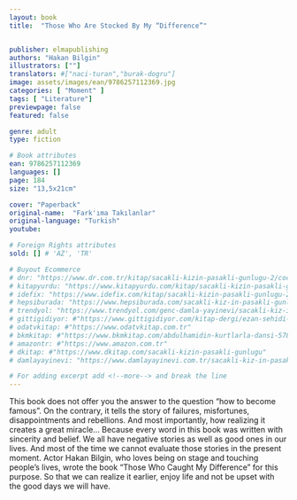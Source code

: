 ```yaml
---
layout: book
title:  "Those Who Are Stocked By My “Difference”"


publisher: elmapublishing
authors: "Hakan Bilgin"
illustrators: [""]
translators: #["naci-turan","burak-dogru"]
image: assets/images/ean/9786257112369.jpg
categories: [ "Moment" ]
tags: [ "Literature"]
previewpage: false
featured: false

genre: adult
type: fiction

# Book attributes
ean: 9786257112369
languages: []
page: 184
size: "13,5x21cm"

cover: "Paperback"
original-name:  "Fark'ıma Takılanlar"
original-language: "Turkish"
youtube:

# Foreign Rights attributes
sold: [] # 'AZ', 'TR'

# Buyout Ecommerce
# dnr: "https://www.dr.com.tr/kitap/sacakli-kizin-pasakli-gunlugu-2/cocuk-ve-genclik/genclik-10-yas/roman-oyku/urunno=0001893059001"
# kitapyurdu: "https://www.kitapyurdu.com/kitap/sacakli-kizin-pasakli-gunlugu-2-/560122.html&filter_name=Sa%C3%A7akl%C4%B1+K%C4%B1z%27%C4%B1n+Pasakl%C4%B1+G%C3%BCnl%C3%BC%C4%9F%C3%BC+2"
# idefix: "https://www.idefix.com/kitap/sacakli-kizin-pasakli-gunlugu-2/cocuk-ve-genclik/genclik-10-yas/roman-oyku/urunno=0001893059001"
# hepsiburada: "https://www.hepsiburada.com/sacakli-kiz-in-pasakli-gunlugu-2-damla-yayinevi-p-HBV000012ER86"
# trendyol: "https://www.trendyol.com/genc-damla-yayinevi/sacakli-kiz-in-pasakli-gunlugu-2-p-54825777"
# gittigidiyor: #"https://www.gittigidiyor.com/kitap-dergi/ezan-sehidi-adnan-menderes_pdp_732728793"
# odatvkitap: #"https://www.odatvkitap.com.tr"
# bkmkitap: #"https://www.bkmkitap.com/abdulhamidin-kurtlarla-dansi-578226"
# amazontr: #"https://www.amazon.com.tr"
# dkitap: #"https://www.dkitap.com/sacakli-kizin-pasakli-gunlugu"
# damlayayinevi: "https://www.damlayayinevi.com.tr/sacakli-kiz-in-pasakli-gunlugu-2-bu-iste-bi-terslik-var"

# For adding excerpt add <!--more--> and break the line
---
```

This book does not offer you the answer to the
question “how to become famous”. On the contrary, it tells the story of failures, misfortunes, disappointments and rebellions. And most importantly,
how realizing it creates a great miracle... Because
every word in this book was written with sincerity
and belief.
We all have negative stories as well as good
ones in our lives. And most of the time we cannot
evaluate those stories in the present moment.
Actor Hakan Bilgin, who loves being on stage and
touching people’s lives, wrote the book “Those
Who Caught My Difference” for this purpose. So
that we can realize it earlier, enjoy life and not be
upset with the good days we will have.
<!--more--> 

